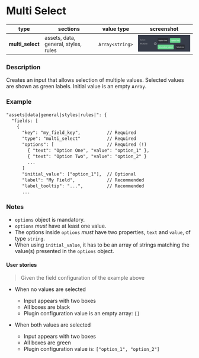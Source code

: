 # Multi Select

| type             | sections                             | value type      | screenshot                                         |
| ---------------- | ------------------------------------ | --------------- | -------------------------------------------------- |
| **multi_select** | assets, data, general, styles, rules | `Array<string>` | <img src="../assets/multi_select.png" width=220 /> |

### Description

Creates an input that allows selection of multiple values. Selected values are shown as green labels. Initial value is an empty `Array`.

### Example

```
"assets|data|general|styles|rules|": {
  "fields: [
    {
      "key": "my_field_key",          // Required
      "type": "multi_select"          // Required
      "options": [                    // Required (!)
        { "text": "Option One", "value": "option_1" },
        { "text": "Option Two", "value": "option_2" }
        ...
      ]
      "initial_value": ["option_1"],  // Optional
      "label": "My Field",            // Recommended
      "label_tooltip": "...",         // Recommended
      ...

```

### Notes

- `options` object is mandatory.
- `options` _must_ have at least one value.
- The options inside `options` _must_ have two properties, `text` and `value`, of type `string`.
- When using `initial_value`, it has to be an array of strings matching the value(s) presented in the `options` object.

#### User stories

> Given the field configuration of the example above

- When no values are selected

  - Input appears with two boxes
  - All boxes are black
  - Plugin configuration value is an empty array: `[]`

- When both values are selected
  - Input appears with two boxes
  - All boxes are green
  - Plugin configuration value is: `["option_1", "option_2"]`
